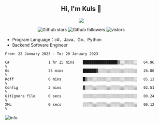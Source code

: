 <h2 align="center"> Hi, I'm Kuls 👋 </h2>
<p align="center">
    <p align="center">
        <img src=" https://avatars.githubusercontent.com/u/42165104?s=460&u=5c7fbf0bce7d4b38a15a44676e6f64b529e47598&v=4"/>
    </p>
    <p align="center">
      <img src="https://img.shields.io/github/stars/hellokuls?style=social" alt="Github stars" />
      <img src="https://img.shields.io/github/followers/hellokuls?style=social" alt="Github followers" />
      <img src="https://visitor-badge.glitch.me/badge?page_id=hellokuls.readme" alt="vistors" />
    </p>
</p>

- Program Language：c#、Java、Go、Python
- Backend Software Engineer

<!--START_SECTION:waka-->

```text
From: 22 January 2023 - To: 29 January 2023

C#                  1 hr 25 mins    ████████████████▒░░░░░░░░   64.96 %
Go                  35 mins         ██████▓░░░░░░░░░░░░░░░░░░   26.80 %
Roff                6 mins          █▒░░░░░░░░░░░░░░░░░░░░░░░   05.13 %
Config              3 mins          ▓░░░░░░░░░░░░░░░░░░░░░░░░   02.51 %
GitIgnore file      0 secs          ░░░░░░░░░░░░░░░░░░░░░░░░░   00.24 %
XML                 0 secs          ░░░░░░░░░░░░░░░░░░░░░░░░░   00.12 %
```

<!--END_SECTION:waka-->

![info](https://github-readme-stats.vercel.app/api?username=hellokuls&show_icons=true&count_private=true&hide=prs&theme=default_repocard)


